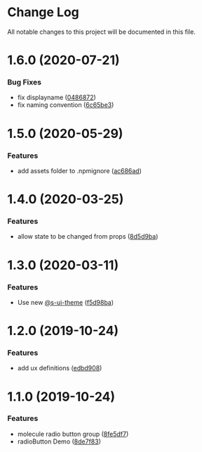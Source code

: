 # Change Log

All notable changes to this project will be documented in this file.

# 1.6.0 (2020-07-21)


### Bug Fixes

* fix displayname ([0486872](https://github.com/SUI-Components/sui-components/commit/048687236c53970a0e70ee063773c3cc66359ae3))
* fix naming convention ([6c65be3](https://github.com/SUI-Components/sui-components/commit/6c65be3d84da6dea5436b47e5def2161b58c56df))



# 1.5.0 (2020-05-29)


### Features

* add assets folder to .npmignore ([ac686ad](https://github.com/SUI-Components/sui-components/commit/ac686ade650cfaf077b39bd0d0a9db9e531862dd))



# 1.4.0 (2020-03-25)


### Features

* allow state to be changed from props ([8d5d9ba](https://github.com/SUI-Components/sui-components/commit/8d5d9ba4d53ecba052bdf8bab68954a71d1214eb))



# 1.3.0 (2020-03-11)


### Features

* Use new [@s-ui-theme](https://github.com/s-ui-theme) ([f5d98ba](https://github.com/SUI-Components/sui-components/commit/f5d98ba050d9a0901ada5024941ff9a7e661eb6b))



# 1.2.0 (2019-10-24)


### Features

* add ux definitions ([edbd908](https://github.com/SUI-Components/sui-components/commit/edbd908cc17870ad23becdbd4f5c3d83427029ad))



# 1.1.0 (2019-10-24)


### Features

* molecule radio button group ([8fe5df7](https://github.com/SUI-Components/sui-components/commit/8fe5df7368267e69b35265d545ccfc2f50b35787))
* radioButton Demo ([8de7f83](https://github.com/SUI-Components/sui-components/commit/8de7f83589f38dfa8b53588ff8c271e6064521e8))



